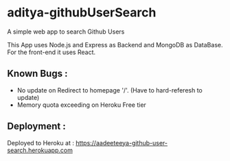 # aditya-githubUserSearch
A simple web app to search Github Users


This App uses Node.js and Express as Backend and MongoDB as DataBase. For the front-end it uses React.

## Known Bugs :
- No update on Redirect to homepage '/'. (Have to hard-referesh to update)
- Memory quota exceeding on Heroku Free tier


## Deployment :
Deployed to Heroku at : https://aadeeteeya-github-user-search.herokuapp.com